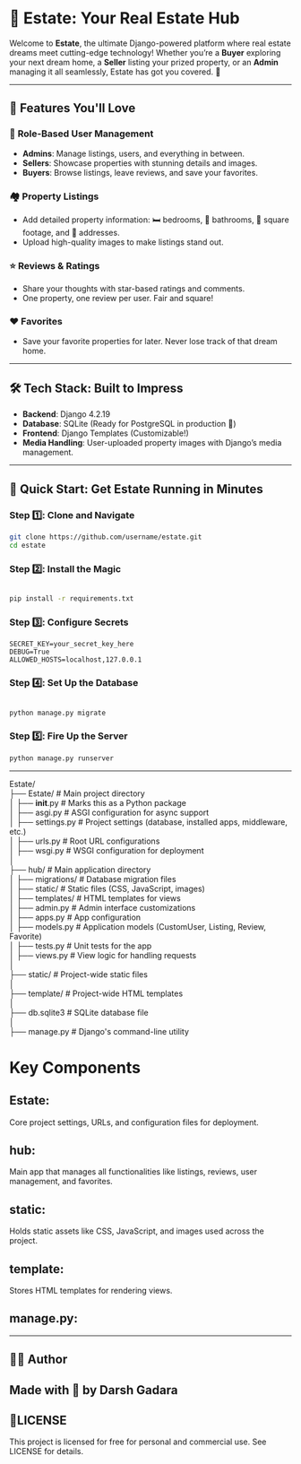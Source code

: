 # 🏡 Estate: Your Real Estate Hub

Welcome to **Estate**, the ultimate Django-powered platform where real estate dreams meet cutting-edge technology! Whether you’re a **Buyer** exploring your next dream home, a **Seller** listing your prized property, or an **Admin** managing it all seamlessly, Estate has got you covered. 🚀

---

## 🌟 Features You'll Love

### 🔑 **Role-Based User Management**
- **Admins**: Manage listings, users, and everything in between.
- **Sellers**: Showcase properties with stunning details and images.
- **Buyers**: Browse listings, leave reviews, and save your favorites.

### 🏘️ **Property Listings**
- Add detailed property information: 🛏️ bedrooms, 🛁 bathrooms, 📏 square footage, and 📍 addresses.
- Upload high-quality images to make listings stand out.

### ⭐ **Reviews & Ratings**
- Share your thoughts with star-based ratings and comments.
- One property, one review per user. Fair and square!

### ❤️ **Favorites**
- Save your favorite properties for later. Never lose track of that dream home.

---

## 🛠️ Tech Stack: Built to Impress

- **Backend**: Django 4.2.19
- **Database**: SQLite (Ready for PostgreSQL in production 🚀)
- **Frontend**: Django Templates (Customizable!)
- **Media Handling**: User-uploaded property images with Django’s media management.

---

## 🚀 Quick Start: Get Estate Running in Minutes

### Step 1️⃣: Clone and Navigate
```bash
git clone https://github.com/username/estate.git
cd estate
```
### Step 2️⃣: Install the Magic

```bash

pip install -r requirements.txt
```
### Step 3️⃣: Configure Secrets


```base
SECRET_KEY=your_secret_key_here
DEBUG=True
ALLOWED_HOSTS=localhost,127.0.0.1
```
### Step 4️⃣: Set Up the Database
```bash

python manage.py migrate
``` 
###  Step 5️⃣: Fire Up the Server
```bash
python manage.py runserver
```
---
Estate/<br>
├── Estate/                     # Main project directory<br>
│   ├── __init__.py             # Marks this as a Python package<br>
│   ├── asgi.py                 # ASGI configuration for async support<br>
│   ├── settings.py             # Project settings (database, installed apps, middleware, etc.)<br>
│   ├── urls.py                 # Root URL configurations<br>
│   ├── wsgi.py                 # WSGI configuration for deployment<br>
│<br>
├── hub/                        # Main application directory<br>
│   ├── migrations/             # Database migration files<br>
│   ├── static/                 # Static files (CSS, JavaScript, images)<br>
│   ├── templates/              # HTML templates for views<br>
│   ├── admin.py                # Admin interface customizations<br>
│   ├── apps.py                 # App configuration<br>
│   ├── models.py               # Application models (CustomUser, Listing, Review, Favorite)<br>
│   ├── tests.py                # Unit tests for the app<br>
│   ├── views.py                # View logic for handling requests<br>
│<br>
├── static/                     # Project-wide static files<br>
│<br>
├── template/                   # Project-wide HTML templates<br>
│<br>
├── db.sqlite3                  # SQLite database file<br>
│<br>
├── manage.py                   # Django's command-line utility<br>

# Key Components
## Estate:<br>

Core project settings, URLs, and configuration files for deployment.<br>

## hub:<br>

Main app that manages all functionalities like listings, reviews, user management, and favorites.<br>

## static:<br>

Holds static assets like CSS, JavaScript, and images used across the project.<br>

## template:<br>

Stores HTML templates for rendering views.<br>

## manage.py:<br>


---

## 🙋‍♂️ Author
Made with 💙 by Darsh Gadara
---
## 📄LICENSE
 This project is licensed for free for personal and commercial use. See LICENSE for details.
